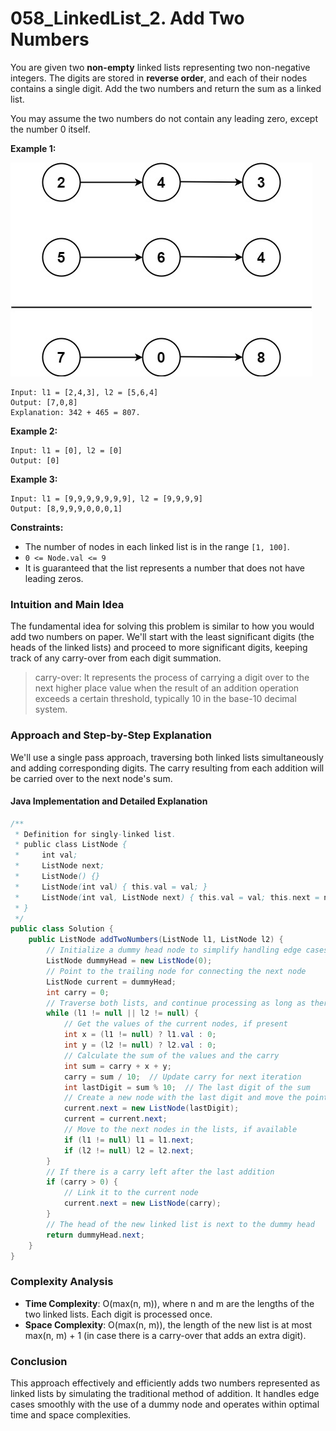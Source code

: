 # 058_LinkedList_2. Add Two Numbers

You are given two **non-empty** linked lists representing two non-negative integers. The digits are stored in **reverse order**, and each of their nodes contains a single digit. Add the two numbers and return the sum as a linked list.

You may assume the two numbers do not contain any leading zero, except the number 0 itself.

 

**Example 1:**

![img](https://raw.githubusercontent.com/JedLee6/PublicPicBed/main/uPic/addtwonumber1.jpg)

```
Input: l1 = [2,4,3], l2 = [5,6,4]
Output: [7,0,8]
Explanation: 342 + 465 = 807.
```

**Example 2:**

```
Input: l1 = [0], l2 = [0]
Output: [0]
```

**Example 3:**

```
Input: l1 = [9,9,9,9,9,9,9], l2 = [9,9,9,9]
Output: [8,9,9,9,0,0,0,1]
```

 

**Constraints:**

- The number of nodes in each linked list is in the range `[1, 100]`.
- `0 <= Node.val <= 9`
- It is guaranteed that the list represents a number that does not have leading zeros.



### Intuition and Main Idea

The fundamental idea for solving this problem is similar to how you would add two numbers on paper. We'll start with the least significant digits (the heads of the linked lists) and proceed to more significant digits, keeping track of any carry-over from each digit summation.

> carry-over: It represents the process of carrying a digit over to the next higher place value when the result of an addition operation exceeds a certain threshold, typically 10 in the base-10 decimal system.

### Approach and Step-by-Step Explanation

We'll use a single pass approach, traversing both linked lists simultaneously and adding corresponding digits. The carry resulting from each addition will be carried over to the next node's sum.

#### Java Implementation and Detailed Explanation

```java
/**
 * Definition for singly-linked list.
 * public class ListNode {
 *     int val;
 *     ListNode next;
 *     ListNode() {}
 *     ListNode(int val) { this.val = val; }
 *     ListNode(int val, ListNode next) { this.val = val; this.next = next; }
 * }
 */
public class Solution {
    public ListNode addTwoNumbers(ListNode l1, ListNode l2) {
        // Initialize a dummy head node to simplify handling edge cases easily, which is the first node of the new Linked List of the two numbers' sum
        ListNode dummyHead = new ListNode(0);
        // Point to the trailing node for connecting the next node
        ListNode current = dummyHead;
        int carry = 0;
        // Traverse both lists, and continue processing as long as there is at least one node left in either list.
        while (l1 != null || l2 != null) {
            // Get the values of the current nodes, if present
            int x = (l1 != null) ? l1.val : 0;
            int y = (l2 != null) ? l2.val : 0;
            // Calculate the sum of the values and the carry
            int sum = carry + x + y;
            carry = sum / 10;  // Update carry for next iteration
            int lastDigit = sum % 10;  // The last digit of the sum
            // Create a new node with the last digit and move the pointer
            current.next = new ListNode(lastDigit);
            current = current.next;
            // Move to the next nodes in the lists, if available
            if (l1 != null) l1 = l1.next;
            if (l2 != null) l2 = l2.next;
        }
        // If there is a carry left after the last addition
        if (carry > 0) {
            // Link it to the current node
            current.next = new ListNode(carry);
        }
        // The head of the new linked list is next to the dummy head
        return dummyHead.next;
    }
}
```

### Complexity Analysis
- **Time Complexity**: O(max(n, m)), where n and m are the lengths of the two linked lists. Each digit is processed once.
- **Space Complexity**: O(max(n, m)), the length of the new list is at most max(n, m) + 1 (in case there is a carry-over that adds an extra digit).

### Conclusion
This approach effectively and efficiently adds two numbers represented as linked lists by simulating the traditional method of addition. It handles edge cases smoothly with the use of a dummy node and operates within optimal time and space complexities.